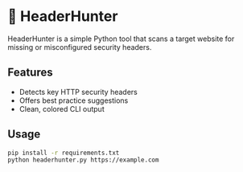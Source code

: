 # 🔐 HeaderHunter

HeaderHunter is a simple Python tool that scans a target website for missing or misconfigured security headers.

## Features
- Detects key HTTP security headers
- Offers best practice suggestions
- Clean, colored CLI output

## Usage

```bash
pip install -r requirements.txt
python headerhunter.py https://example.com
